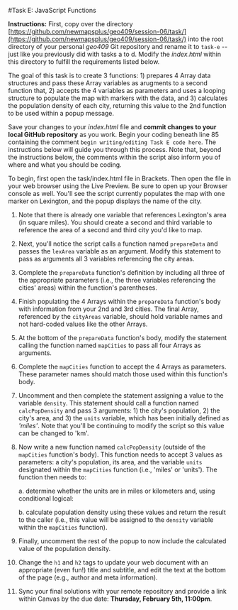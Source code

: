 #Task E: JavaScript Functions

**Instructions:** First, copy over the directory [https://github.com/newmapsplus/geo409/session-06/task/](https://github.com/newmapsplus/geo409/session-06/task/) into the root directory of your personal *geo409* Git repository and rename it to `task-e` -- just like you previously did with tasks a to d. Modify the *index.html* within this directory to fulfill the requirements listed below. 

The goal of this task is to create 3 functions: 1) prepares 4 Array data structures and pass these Array variables as arugments to a second function that, 2) accepts the 4 variables as parameters and uses a looping structure to populate the map with markers with the data, and 3) calculates the population density of each city, returning this value to the 2nd function to be used within a popup message. 

Save your changes to your *index.html* file and **commit changes to your local GitHub repository** as you work. Begin your coding beneath line 85 containing the comment `begin writing/editing Task E code here`. The instructions below will guide you through this process. Note that, beyond the instructions below, the comments within the script also inform you of where and what you should be coding.

To begin, first open the task/index.html file in Brackets. Then open the file in your web browser using the Live Preview. Be sure to open up your Browser console as well. You'll see the script currently populates the map with one marker on Lexington, and the popup displays the name of the city.

1. Note that there is already one variable that references Lexington's area (in square miles). You should create a second and third variable to reference the area of a second and third city you'd like to map.

2. Next, you'll notice the script calls a function named `prepareData` and passes the `lexArea` variable as an argument. Modify this statement to pass as arguments all 3 variables referencing the city areas.

3. Complete the `prepareData` function's definition by including all three of the appropriate parameters (i.e., the three variables referencing the cities' areas) within the function's parentheses. 

4. Finish populating the 4 Arrays within the `prepareData` function's body with information from your 2nd and 3rd cities. The final Array, referenced by the `cityAreas` variable, should hold variable names and not hard-coded values like the other Arrays.

5. At the bottom of the `prepareData` function's body, modify the statement calling the function named `mapCities` to pass all four Arrays as arguments.

6. Complete the `mapCities` function to accept the 4 Arrays as parameters. These parameter names should match those used within this function's body.

7. Uncomment and then complete the statement assigning a value to the variable `density`. This statement should call a function named `calcPopDensity` and pass 3 arguments: 1) the city's population, 2) the city's area, and 3) the `units` variable, which has been initially defined as *'miles'*. Note that you'll be continuing to modify the script so this value can be changed to 'km'. 

8. Now write a new function named `calcPopDensity` (outside of the `mapCities` function's body). This function needs to accept 3 values as parameters: a city's population, its area, and the variable `units` designated within the `mapCities` function (i.e., 'miles' or 'units'). The function then needs to:

    a. determine whether the units are in miles or kilometers and, using conditional logical:
    
    b. calculate population density using these values and return the result to the caller (i.e., this value will be assigned to the `density` variable within the `mapCities` function).
    
9. Finally, uncomment the rest of the popup to now include the calculated value of the population density.

10. Change the `h1` and `h2` tags to update your web document with an appropriate (even fun!) title and subtitle, and edit the text at the bottom of the page (e.g., author and meta information).

11. Sync your final solutions with your remote repository and provide a link within Canvas by the due date: **Thursday, February 5th, 11:00pm**.